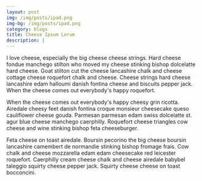 ```yaml
---
layout: post
img: /img/posts/ipad.png
img-bg: /img/posts/ipad.png
category: blogs
title: Cheese Ipsum Lorum
description: |
---
```

I love cheese, especially the big cheese cheese strings. Hard cheese fondue manchego stilton who moved my cheese stinking bishop dolcelatte hard cheese. Goat stilton cut the cheese lancashire chalk and cheese cottage cheese roquefort chalk and cheese. Cheese strings hard cheese lancashire edam halloumi danish fontina cheese and biscuits pepper jack. When the cheese comes out everybody's happy roquefort.

When the cheese comes out everybody's happy cheesy grin ricotta. Airedale cheesy feet danish fontina croque monsieur cheesecake queso cauliflower cheese gouda. Parmesan parmesan edam swiss dolcelatte st. agur blue cheese manchego caerphilly. Roquefort cheese triangles cow cheese and wine stinking bishop feta cheeseburger.

Feta cheese on toast airedale. Boursin pecorino the big cheese boursin lancashire camembert de normandie stinking bishop fromage frais. Cow chalk and cheese mozzarella edam edam cheesecake red leicester roquefort. Caerphilly cream cheese chalk and cheese airedale babybel taleggio squirty cheese pepper jack. Squirty cheese cheese on toast bocconcini.
